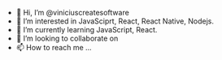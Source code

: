 - 👋 Hi, I’m @viniciuscreatesoftware
- 👀 I’m interested in JavaSciprt, React, React Native, Nodejs. 
- 🌱 I’m currently learning JavaScript, React. 
- 💞️ I’m looking to collaborate on 
- 📫 How to reach me ...

<!---
viniciuscreatesoftware/viniciuscreatesoftware is a ✨ special ✨ repository because its `README.md` (this file) appears on your GitHub profile.
You can click the Preview link to take a look at your changes.
--->
